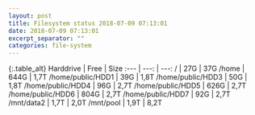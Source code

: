 ```yaml
---
layout: post
title: Filesystem status 2018-07-09 07:13:01
date: 2018-07-09 07:13:01
excerpt_separator: ""
categories: file-system
---
```

{:.table_alt}
Harddrive | Free | Size
:--- | ---: | ---:
/ | 27G | 37G
/home | 644G | 1,7T
/home/public/HDD1 | 39G | 1,8T
/home/public/HDD3 | 50G | 1,8T
/home/public/HDD4 | 96G | 2,7T
/home/public/HDD5 | 626G | 2,7T
/home/public/HDD6 | 804G | 2,7T
/home/public/HDD7 | 92G | 2,7T
/mnt/data2 | 1,7T | 2,0T
/mnt/pool | 1,9T | 8,2T

